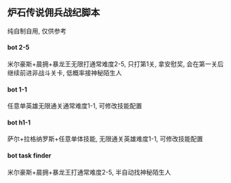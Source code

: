 ## 炉石传说佣兵战纪脚本

纯自制自用, 仅供参考

#### bot 2-5
米尔豪斯+晨拥+暴龙王无限打通常难度2-5, 只打第1关, 拿安慰奖, 会在第一关后继续前进非战斗关卡, 低概率接神秘陌生人

#### bot 1-1
任意单英雄无限通关通常难度1-1, 可修改技能配置

#### bot h1-1
萨尔+拉格纳罗斯+任意单体技能, 无限通关英雄难度1-1, 可修改技能配置

#### bot task finder
米尔豪斯+晨拥+暴龙王打通常难度2-5,  半自动找神秘陌生人






